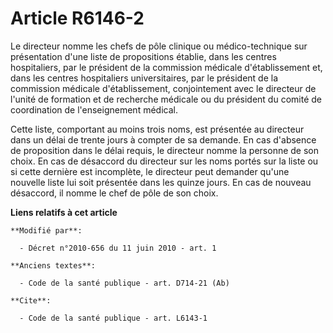 # Article R6146-2

Le directeur nomme les chefs de pôle clinique ou médico-technique sur présentation d'une liste de propositions établie, dans
les centres hospitaliers, par le président de la commission médicale d'établissement et, dans les centres hospitaliers
universitaires, par le président de la commission médicale d'établissement, conjointement avec le directeur de l'unité de
formation et de recherche médicale ou du président du comité de coordination de l'enseignement médical. 

Cette liste, comportant au moins trois noms, est présentée au directeur dans un délai de trente jours à compter de sa
demande. En cas d'absence de proposition dans le délai requis, le directeur nomme la personne de son choix. En cas de
désaccord du directeur sur les noms portés sur la liste ou si cette dernière est incomplète, le directeur peut demander
qu'une nouvelle liste lui soit présentée dans les quinze jours. En cas de nouveau désaccord, il nomme le chef de pôle de son
choix.

**Liens relatifs à cet article**

	**Modifié par**:

	  - Décret n°2010-656 du 11 juin 2010 - art. 1

	**Anciens textes**:

	  - Code de la santé publique - art. D714-21 (Ab)

	**Cite**:

	  - Code de la santé publique - art. L6143-1
